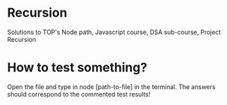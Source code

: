 # Recursion
Solutions to TOP's Node path, Javascript course, DSA sub-course, Project Recursion

# How to test something?
Open the file and type in node [path-to-file] in the terminal. The answers should correspond to the commented test results!
